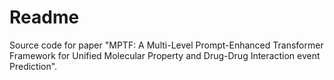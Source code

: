 # Readme

Source code for paper "MPTF: A Multi-Level Prompt-Enhanced Transformer Framework for Unified Molecular Property and Drug-Drug Interaction event Prediction".